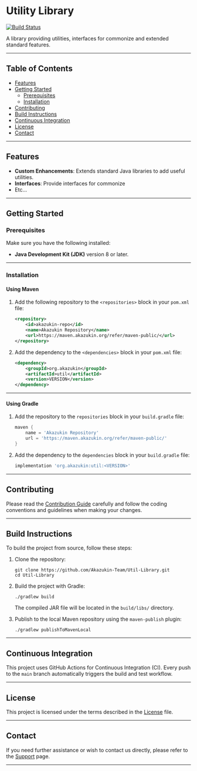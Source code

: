 # Utility Library

[![Build Status](https://github.com/Akazukin-Team/Util-Library/actions/workflows/build.yml/badge.svg?branch=main)](https://github.com/Akazukin-Team/Util-Library/actions/workflows/build.yml?query=branch:main)

A library providing utilities, interfaces for commonize and extended standard features.

---

## Table of Contents

- [Features](#features)
- [Getting Started](#getting-started)
    - [Prerequisites](#prerequisites)
    - [Installation](#installation)
- [Contributing](#contributing)
- [Build Instructions](#build-instructions)
- [Continuous Integration](#continuous-integration)
- [License](#license)
- [Contact](#contact)

---

## Features

- **Custom Enhancements**: Extends standard Java libraries to add useful utilities.
- **Interfaces**: Provide interfaces for commonize
- Etc...

---

## Getting Started

### Prerequisites

Make sure you have the following installed:

- **Java Development Kit (JDK)** version 8 or later.

---

### Installation

#### Using Maven

1. Add the following repository to the `<repositories>` block in your `pom.xml` file:
    ```xml
    <repository>
        <id>akazukin-repo</id>
        <name>Akazukin Repository</name>
        <url>https://maven.akazukin.org/refer/maven-public/</url>
    </repository>
    ```

2. Add the dependency to the `<dependencies>` block in your `pom.xml` file:
    ```xml
    <dependency>
        <groupId>org.akazukin</groupId>
        <artifactId>util</artifactId>
        <version>VERSION</version>
    </dependency>
    ```

---

#### Using Gradle

1. Add the repository to the `repositories` block in your `build.gradle` file:
    ```groovy
    maven {
        name = 'Akazukin Repository'
        url = 'https://maven.akazukin.org/refer/maven-public/'
    }
    ```

2. Add the dependency to the `dependencies` block in your `build.gradle` file:
    ```groovy
    implementation 'org.akazukin:util:<VERSION>'
    ```

---

## Contributing

Please read the [Contribution Guide](./.github/CONTRIBUTING.md) carefully and follow the coding conventions and
guidelines when making your changes.

---

## Build Instructions

To build the project from source, follow these steps:

1. Clone the repository:
    ```shell
    git clone https://github.com/Akazukin-Team/Util-Library.git
    cd Util-Library
    ```

2. Build the project with Gradle:
    ```shell
    ./gradlew build
    ```
   The compiled JAR file will be located in the `build/libs/` directory.


3. Publish to the local Maven repository using the `maven-publish` plugin:
    ```shell
    ./gradlew publishToMavenLocal
    ```

---

## Continuous Integration

This project uses GitHub Actions for Continuous Integration (CI).
Every push to the `main` branch automatically triggers the build and test workflow.

---

## License

This project is licensed under the terms described in the [License](LICENSE) file.

---

## Contact

If you need further assistance or wish to contact us directly,
please refer to the [Support](./.github/SUPPORT.md) page.

---
